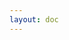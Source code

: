 ```yaml
---
layout: doc
---
```


<script setup>
import { useData } from 'vitepress'
import { content } from '../src/i18n/content'

const { lang } = useData()
const currentContent = content[lang.value] || content['en']

const title = lang.value === 'zh' ? '关于我' : 'About Me'
</script>

<template>
  <div class="about-page">
    <h1>{{ title }}</h1>
    <Profile />
  </div>
</template>

<style scoped>
.about-page {
  max-width: 800px;
  margin: 0 auto;
  padding: 2rem;
}

h1 {
  font-size: 2.5rem;
  font-weight: 700;
  color: var(--vp-c-text-1);
  margin-bottom: 2rem;
  text-align: center;
}
</style> 